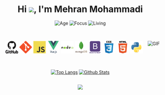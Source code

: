 
<div align="center">
  <h1 align="center">Hi <img src="https://media.giphy.com/media/hvRJCLFzcasrR4ia7z/giphy.gif"  width="50px" >, I'm Mehran Mohammadi</h1>
</div>

<div align="center">
  
![Age](https://img.shields.io/badge/age-21-blue)
![Focus](https://img.shields.io/badge/Focus-Frontend-lightblue)
![Living](https://img.shields.io/badge/Living-iran-light)

<br>
<br>
<img align="right" alt="GIF" src="https://i.pinimg.com/originals/e4/26/70/e426702edf874b181aced1e2fa5c6cde.gif" />
</div>
<div align="center">
 <img src="https://github.com/devicons/devicon/blob/master/icons/github/github-original-wordmark.svg" alt="vue" width="40" height="40"/>
  <img src="https://github.com/devicons/devicon/blob/master/icons/git/git-original.svg" alt="git" width="40" height="40"/>  
  <img src="https://github.com/devicons/devicon/blob/master/icons/javascript/javascript-original.svg" alt="javascript" width="40" height="40"/> 
  <img src="https://github.com/devicons/devicon/blob/master/icons/vuejs/vuejs-original-wordmark.svg" alt="vue" width="40" height="40"/>
  <img src="https://github.com/devicons/devicon/blob/master/icons/nodejs/nodejs-original-wordmark.svg" alt="vue" width="40" height="40"/>
  <img src="https://github.com/devicons/devicon/blob/master/icons/mongodb/mongodb-original-wordmark.svg" alt="vue" width="40" height="40"/>
  <img src="https://github.com/devicons/devicon/blob/master/icons/bootstrap/bootstrap-plain-wordmark.svg" alt="vue" width="40" height="40"/>
  <img src="https://github.com/devicons/devicon/blob/master/icons/css3/css3-original-wordmark.svg" alt="vue" width="40" height="40"/>
   <img src="https://github.com/devicons/devicon/blob/master/icons/html5/html5-original-wordmark.svg" alt="vue" width="40" height="40"/>
   <img src="https://github.com/devicons/devicon/blob/master/icons/python/python-original.svg" alt="python" width="40" height="40"/> 
</div>

<br>
<br>
<div align="center">

[![Top Langs](https://github-readme-stats.vercel.app/api/top-langs/?username=MehranMohamadi&theme=chartreuse-dark&line_height=30)](https://github.com/anuraghazra/github-readme-stats)
[![Github Stats](https://github-readme-stats.vercel.app/api?username=MehranMohamadi&hide_border=true&show_icons=true&line_height=30&count_private=true&theme=chartreuse-dark)](https://github.com/anuraghazra/github-readme-stats)
</div>
<br>

<div align="center">
   <img src="https://github-profile-trophy.vercel.app/?username=MehranMohamadi&theme=flat&no-frame=true&margin-w=30" />
</div>
